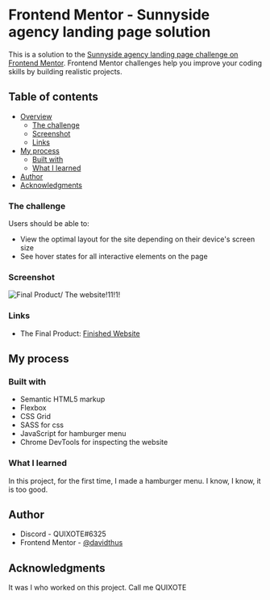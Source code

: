 # Frontend Mentor - Sunnyside agency landing page solution

This is a solution to the [Sunnyside agency landing page challenge on Frontend Mentor](https://www.frontendmentor.io/challenges/sunnyside-agency-landing-page-7yVs3B6ef). Frontend Mentor challenges help you improve your coding skills by building realistic projects.

## Table of contents

- [Overview](#overview)
  - [The challenge](#the-challenge)
  - [Screenshot](#screenshot)
  - [Links](#links)
- [My process](#my-process)
  - [Built with](#built-with)
  - [What I learned](#what-i-learned)
- [Author](#author)
- [Acknowledgments](#acknowledgments)

### The challenge

Users should be able to:

- View the optimal layout for the site depending on their device's screen size
- See hover states for all interactive elements on the page

### Screenshot

![Final Product/ The website!11!1!](./screenshot.jpg)

### Links

- The Final Product: [Finished Website](https://davidthus.github.io/sunnyside-landing-page/)

## My process

### Built with

- Semantic HTML5 markup
- Flexbox
- CSS Grid
- SASS for css
- JavaScript for hamburger menu
- Chrome DevTools for inspecting the website

### What I learned

In this project, for the first time, I made a hamburger menu. I know, I know, it is too good.

## Author

- Discord - QUIXOTE#6325
- Frontend Mentor - [@davidthus](https://www.frontendmentor.io/profile/davidthus)

## Acknowledgments

It was I who worked on this project.
Call me QUIXOTE
